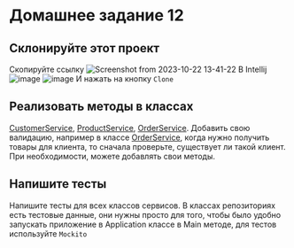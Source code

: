 # Домашнее задание 12
## Склонируйте этот проект
Скопируйте ссылку
![Screenshot from 2023-10-22 13-41-22](https://github.com/tallinn-learning-ilja/HW12/assets/144708902/d2051671-6381-4706-aef4-c6fba6f4152b)
В Intellij
![image](https://github.com/tallinn-learning-ilja/HW12/assets/144708902/e0e3f412-8178-48fd-824e-054a25bbfbce)
![image](https://github.com/tallinn-learning-ilja/HW12/assets/144708902/7f6bd326-cffc-41a8-b102-39a53e5f42b8)
И нажать на кнопку `Clone`




## Реализовать методы в классах 
[CustomerService](src/main/java/org/coolorg/service/CustomerService.java),
[ProductService](src/main/java/org/coolorg/service/ProductService.java),
[OrderService](src/main/java/org/coolorg/service/ProductService.java).
Добавить свою валидацию, например в классе [OrderService](src/main/java/org/coolorg/service/ProductService.java),
когда нужно получить товары для клиента, то сначала проверьте, существует ли такой клиент.
При необходимости, можете добавлять свои методы.

## Напишите тесты
Напишите тесты для всех классов сервисов.
В классах репозиториях есть тестовые данные, они нужны просто для того,
чтобы было удобно запускать приложение в Application классе в Main методе, для тестов используйте `Mockito`

